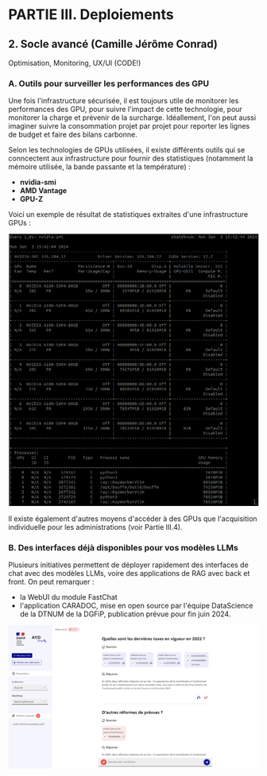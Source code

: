 # PARTIE III. Deploiements

## 2. Socle avancé (Camille Jérôme Conrad)

Optimisation, Monitoring, UX/UI (CODE!)

### A. Outils pour surveiller les performances des GPU

Une fois l'infrastructure sécurisée, il est toujours utile de monitorer les performances des GPU, pour suivre l'impact de cette technologie, pour monitorer la charge et prévenir de la surcharge. Idéallement, l'on peut aussi imaginer suivre la consommation projet par projet pour reporter les lignes de budget et faire des bilans carbonne.

Selon les technologies de GPUs utilisées, il existe différents outils qui se conncectent aux infrastructure pour fournir des statistiques (notamment la mémoire utilisée, la bande passante et la température) :
* **nvidia-smi**
* **AMD Vantage**
* **GPU-Z**

Voici un exemple de résultat de statistiques extraites d'une infrastructure GPUs :

![Resultat de la commande nvidia-smi](nvidia-smi.png "Resultat de la commande nvidia-smi")

Il existe également d'autres moyens d'accéder à des GPUs que l'acquisition individuelle pour les administrations (voir Partie III.4).

### B. Des interfaces déjà disponibles pour vos modèles LLMs

Plusieurs initiatives permettent de déployer rapidement des interfaces de chat avec des modèles LLMs, voire des applications de RAG avec back et front. On peut remarquer :

- la WebUI du module FastChat
- l'application CARADOC, mise en open source par l'équipe DataScience de la DTNUM de la DGFiP, publication prévue pour fin juin 2024.

![Interface de l'application RAG Caradoc](chat.png "Interface de l'application RAG Caradoc")
